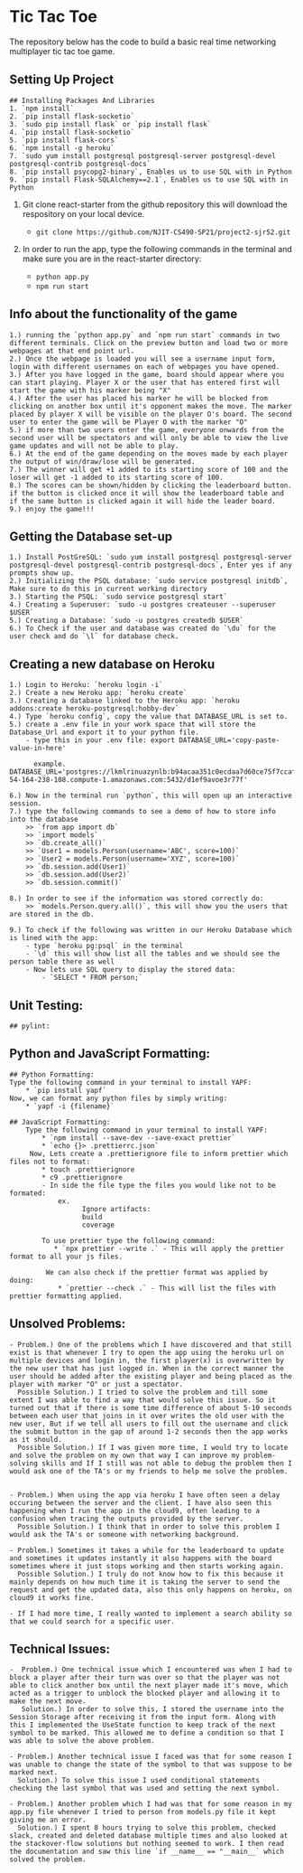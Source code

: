 # Tic Tac Toe

The repository below has the code to build a basic real time networking multiplayer tic tac toe game.

## Setting Up Project

    ## Installing Packages And Libraries
    1. `npm install`
    2. `pip install flask-socketio`
    3. `sudo pip install flask` or `pip install flask`
    4. `pip install flask-socketio`
    5. `pip install flask-cors`
    6. `npm install -g heroku`
    7. `sudo yum install postgresql postgresql-server postgresql-devel postgresql-contrib postgresql-docs`
    8. `pip install psycopg2-binary`, Enables us to use SQL with in Python
    9. `pip install Flask-SQLAlchemy==2.1`, Enables us to use SQL with in Python

1. Git clone react-starter from the github repository this will download the respository on your local device.

   - `git clone https://github.com/NJIT-CS490-SP21/project2-sjr52.git`

2. In order to run the app, type the following commands in the terminal and make sure you are in the react-starter directory:
   - `python app.py`
   - `npm run start`

## Info about the functionality of the game

    1.) running the `python app.py` and `npm run start` commands in two different terminals. Click on the preview button and load two or more webpages at that end point url.
    2.) Once the webpage is loaded you will see a username input form, login with different usernames on each of webpages you have opened.
    3.) After you have logged in the game, board should appear where you can start playing. Player X or the user that has entered first will start the game with his marker being "X"
    4.) After the user has placed his marker he will be blocked from clicking on another box until it's opponent makes the move. The marker placed by player X will be visible on the player O's board. The second user to enter the game will be Player O with the marker "O"
    5.) if more than two users enter the game, everyone onwards from the second user will be spectators and will only be able to view the live game updates and will not be able to play.
    6.) At the end of the game depending on the moves made by each player the output of win/draw/lose will be generated.
    7.) The winner will get +1 added to its starting score of 100 and the loser will get -1 added to its starting score of 100.
    8.) The scores can be shown/hidden by clicking the leaderboard button. if the button is clicked once it will show the leaderboard table and if the same button is clicked again it will hide the leader board.
    9.) enjoy the game!!!

## Getting the Database set-up

    1.) Install PostGreSQL: `sudo yum install postgresql postgresql-server postgresql-devel postgresql-contrib postgresql-docs`, Enter yes if any prompts show up.
    2.) Initializing the PSQL database: `sudo service postgresql initdb`, Make sure to do this in current working directory
    3.) Starting the PSQL: `sudo service postgresql start`
    4.) Creating a Superuser: `sudo -u postgres createuser --superuser $USER`
    5.) Creating a Database: `sudo -u postgres createdb $USER`
    6.) To Check if the user and database was created do `\du` for the user check and do `\l` for database check.

## Creating a new database on Heroku

    1.) Login to Heroku: `heroku login -i`
    2.) Create a new Heroku app: `heroku create`
    3.) Creating a database linked to the Heroku app: `heroku addons:create heroku-postgresql:hobby-dev`
    4.) Type `heroku config`, copy the value that DATABASE_URL is set to.
    5.) create a .env file in your work space that will store the Database_Url and export it to your python file.
        - type this in your .env file: export DATABASE_URL='copy-paste-value-in-here'

          example. DATABASE_URL='postgres://lkmlrinuazynlb:b94acaa351c0ecdaa7d60ce75f7ccaf40c2af646281bd5b1a2787c2eb5114be4@ec2-54-164-238-108.compute-1.amazonaws.com:5432/d1ef9avoe3r77f'

    6.) Now in the terminal run `python`, this will open up an interactive session.
    7.) type the following commands to see a demo of how to store info into the database
        >> `from app import db`
        >> `import models`
        >> `db.create_all()`
        >> `User1 = models.Person(username='ABC', score=100)`
        >> `User2 = models.Person(username='XYZ', score=100)`
        >> `db.session.add(User1)`
        >> `db.session.add(User2)`
        >> `db.session.commit()`

    8.) In order to see if the information was stored correctly do:
        >> `models.Person.query.all()`, this will show you the users that are stored in the db.

    9.) To check if the following was written in our Heroku Database which is lined with the app:
        - type `heroku pg:psql` in the terminal
        - `\d` this will show list all the tables and we should see the person table there as well
        - Now lets use SQL query to display the stored data:
            - `SELECT * FROM person;`

## Unit Testing:
    ## pylint: 
    
## Python and JavaScript Formatting:
    ## Python Formatting:
    Type the following command in your terminal to install YAPF:
        * `pip install yapf`
    Now, we can format any python files by simply writing:      
        * `yapf -i {filename}` 
        
    ## JavaScript Formatting:
        Type the following command in your terminal to install YAPF:
            * `npm install --save-dev --save-exact prettier`
            * `echo {}> .prettierrc.json`
         Now, Lets create a .prettierignore file to inform prettier which files not to format:
            * touch .prettierignore
            * c9 .prettierignore
            - In side the file type the files you would like not to be formated:
                ex.  
                      Ignore artifacts:
                      build
                      coverage
    
            To use prettier type the following command:
               * `npx prettier --write .` - This will apply the prettier format to all your js files.
             
             We can also check if the prettier format was applied by doing:
                * `prettier --check .` - This will list the files with prettier formatting applied.
                
## Unsolved Problems:

    - Problem.) One of the problems which I have discovered and that still exist is that whenever I try to open the app using the heroku url on multiple devices and login in, the first player(x) is overwritten by the new user that has just logged in. When in the correct manner the user should be added after the existing player and being placed as the player with marker "O" or just a spectator.
      Possible Solution.) I tried to solve the problem and till some extent I was able to find a way that would solve this issue. So it turned out that if there is some time difference of about 5-10 seconds between each user that joins in it over writes the old user with the new user, But if we tell all users to fill out the username and click the submit button in the gap of around 1-2 seconds then the app works as it should.
      Possible Solution.) If I was given more time, I would try to locate and solve the problem on my own that way I can improve my problem-solving skills and If I still was not able to debug the problem then I would ask one of the TA's or my friends to help me solve the problem.


    - Problem.) When using the app via heroku I have often seen a delay occuring between the server and the client. I have also seen this happening when I run the app in the cloud9, often leading to a confusion when tracing the outputs provided by the server.
      Possible Solution.) I think that in order to solve this problem I would ask the TA's or someone with networking background.

    - Problem.) Sometimes it takes a while for the leaderboard to update and sometimes it updates instantly it also happens with the board sometimes where it just stops working and then starts working again.
      Possible Solution.) I truly do not know how to fix this because it mainly depends on how much time it is taking the server to send the request and get the updated data, also this only happens on heroku, on cloud9 it works fine.

    - If I had more time, I really wanted to implement a search ability so that we could search for a specific user.

## Technical Issues:

    -  Problem.) One technical issue which I encountered was when I had to block a player after their turn was over so that the player was not able to click another box until the next player made it's move, which acted as a trigger to unblock the blocked player and allowing it to make the next move.
       Solution.) In order to solve this, I stored the username into the Session Storage after receiving it from the input form. Along with this I implemented the UseState function to keep track of the next symbol to be marked. This allowed me to define a condition so that I was able to solve the above problem.

    - Problem.) Another technical issue I faced was that for some reason I was unable to change the state of the symbol to that was suppose to be marked next.
      Solution.) To solve this issue I used conditional statements checking the last symbol that was used and setting the next symbol.

    - Problem.) Another problem which I had was that for some reason in my app.py file whenever I tried to person from models.py file it kept giving me an error.
      Solution.) I spent 8 hours trying to solve this problem, checked slack, created and deleted database multiple times and also looked at the stackover-flow solutions but nothing seemed to work. I then read the documentation and saw this line `if __name__ == "__main__` which solved the problem.

